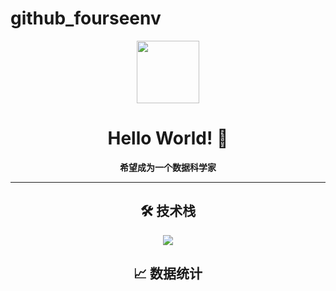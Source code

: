 # github_fourseenv
<div align="center">
  <img src="https://avatars.githubusercontent.com/u/fourseenv" width="100"/>
  
  # Hello World! 👋
  **希望成为一个数据科学家**

  ---

  ## 🛠️ 技术栈
  <img src="https://skillicons.dev/icons?i=py,mysql" />

  ## 📈 数据统计
 
</div>
